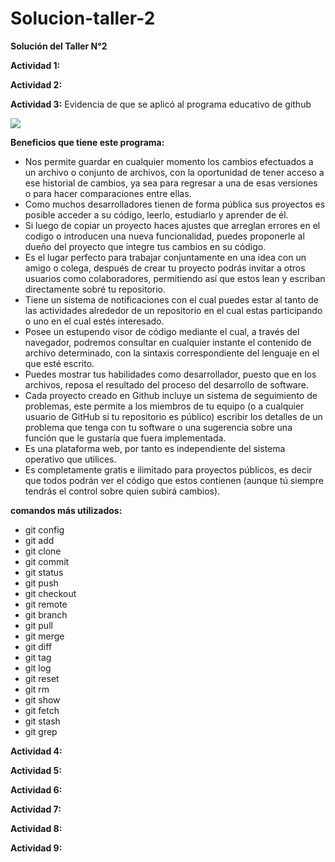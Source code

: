 # Solucion-taller-2
<html>
  <b>Solución del Taller N°2</b>
<p>
  <b>Actividad 1:</b>
</p>
<p>
  <b/>Actividad 2:</b>
</p>
<p>
  <b>Actividad 3:</b> Evidencia de que se aplicó al programa educativo de github
</p>
<p>
  <img src="C:\Users\W\Documents\GitHub\Solucion-taller-2"/>
</p>
<p>
  <b>Beneficios que tiene este programa:</b>
</p>
<ul>
  <li>Nos permite guardar en cualquier momento los cambios efectuados a un archivo o conjunto de archivos, con la oportunidad de tener         acceso a ese historial de cambios, ya sea para regresar a una de esas versiones o para hacer comparaciones entre ellas.
<li>Como muchos desarrolladores tienen de forma pública sus proyectos es posible acceder a su código, leerlo, estudiarlo y aprender de él.
<li>Si luego de copiar un proyecto haces ajustes que arreglan errores en el codigo o introducen una nueva funcionalidad, puedes proponerle al dueño del proyecto que integre tus cambios en su código.
<li>Es el lugar perfecto para trabajar conjuntamente en una idea con un amigo o colega, después de crear tu proyecto podrás invitar a otros usuarios como colaboradores, permitiendo así que estos lean y escriban directamente sobré tu repositorio.
<li>Tiene un sistema de notificaciones con el cual puedes estar al tanto de las actividades alrededor de un repositorio en el cual estas participando o uno en el cual estés interesado.
<li>Posee un estupendo visor de código mediante el cual, a través del navegador, podremos consultar en cualquier instante el contenido de archivo determinado, con la sintaxis correspondiente del lenguaje en el que esté escrito.
<li>Puedes mostrar tus habilidades como desarrollador, puesto que en los archivos, reposa el resultado del proceso del desarrollo de software. 
<li>Cada proyecto creado en Github incluye un sistema de seguimiento de problemas, este permite a los miembros de tu equipo (o a cualquier usuario de GitHub si tu repositorio es público) escribir los detalles de un problema que tenga con tu software o una sugerencia sobre una función que le gustaría que fuera implementada.
<li>Es una plataforma web, por tanto es independiente del sistema operativo que utilices.
<li>Es completamente gratis e ilimitado para proyectos públicos, es decir que todos podrán ver el código que estos contienen (aunque tú siempre tendrás el control sobre quien subirá cambios).
</ul>
<p>
  <b>comandos más utilizados:</b>
</p>
<ul>
   <li>git config
   <li>git add
   <li>git clone
   <li>git commit
   <li>git status
   <li>git push
   <li>git checkout
   <li>git remote
   <li>git branch
   <li>git pull
   <li>git merge
   <li>git diff
   <li>git tag
   <li>git log
   <li>git reset
   <li>git rm
   <li>git show
   <li>git fetch
   <li>git stash
   <li>git grep
</ul>
<p>
  <b><Evidencia de la instalación del cliente grafico para Windows de GitHub</b>
    </p>
<p>
  <b>Actividad 4:</b>
</p>
<p>
  <b>Actividad 5:</b>
</p>
<p>
  <b>Actividad 6:</b>
</p>
<p>
  <b>Actividad 7:</b>
</p>
<p>
  <b>Actividad 8:</b>
</p>
<p>
  <b>Actividad 9:</b>
</p>
</html>
